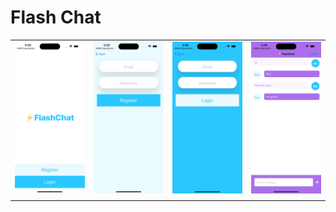 # Flash Chat

|                                     |                                         |                                   |                                 |
| ----------------------------------- | --------------------------------------- | --------------------------------- | ------------------------------- |
| ![Splash](./Screenshots/splash.png) | ![Register](./Screenshots/register.png) | ![Login](./Screenshots/login.png) | ![Chat](./Screenshots/chat.png) |
|                                     |                                         |                                   |                                 |
